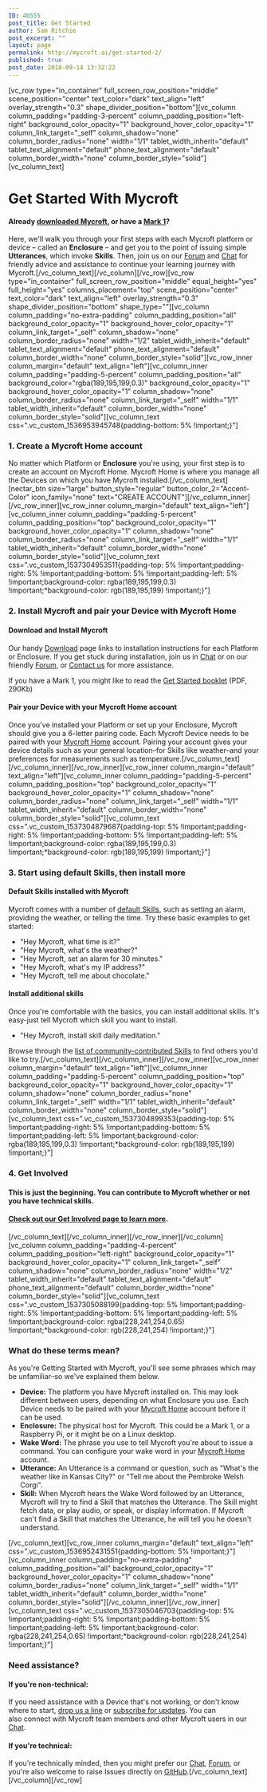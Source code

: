 ```yaml
---
ID: 40555
post_title: Get Started
author: Sam Ritchie
post_excerpt: ""
layout: page
permalink: http://mycroft.ai/get-started-2/
published: true
post_date: 2018-09-14 13:32:22
---
```

[vc_row type="in_container" full_screen_row_position="middle" scene_position="center" text_color="dark" text_align="left" overlay_strength="0.3" shape_divider_position="bottom"][vc_column column_padding="padding-3-percent" column_padding_position="left-right" background_color_opacity="1" background_hover_color_opacity="1" column_link_target="_self" column_shadow="none" column_border_radius="none" width="1/1" tablet_width_inherit="default" tablet_text_alignment="default" phone_text_alignment="default" column_border_width="none" column_border_style="solid"][vc_column_text]
<h1><strong>Get Started With Mycroft</strong></h1>
<h4>Already <a href="http://mycroft.ai/get-mycroft/">downloaded Mycroft</a>, or have a <a href="http://mycroft.ai/product/mycroft-mark-1/">Mark 1</a>?</h4>
Here, we'll walk you through your first steps with each Mycroft platform or device – called an <strong>Enclosure</strong> – and get you to the point of issuing simple <strong>Utterances</strong>, which invoke <strong>Skills</strong>. Then, join us on our <a href="https://community.mycroft.ai">Forum</a> and <a href="https://chat.mycroft.ai">Chat</a> for friendly advice and assistance to continue your learning journey with Mycroft.[/vc_column_text][/vc_column][/vc_row][vc_row type="in_container" full_screen_row_position="middle" equal_height="yes" full_height="yes" columns_placement="top" scene_position="center" text_color="dark" text_align="left" overlay_strength="0.3" shape_divider_position="bottom" shape_type=""][vc_column column_padding="no-extra-padding" column_padding_position="all" background_color_opacity="1" background_hover_color_opacity="1" column_link_target="_self" column_shadow="none" column_border_radius="none" width="1/2" tablet_width_inherit="default" tablet_text_alignment="default" phone_text_alignment="default" column_border_width="none" column_border_style="solid"][vc_row_inner column_margin="default" text_align="left"][vc_column_inner column_padding="padding-5-percent" column_padding_position="all" background_color="rgba(189,195,199,0.3)" background_color_opacity="1" background_hover_color_opacity="1" column_shadow="none" column_border_radius="none" column_link_target="_self" width="1/1" tablet_width_inherit="default" column_border_width="none" column_border_style="solid"][vc_column_text css=".vc_custom_1536953945748{padding-bottom: 5% !important;}"]
<h3><strong>1. Create a Mycroft Home account</strong></h3>
No matter which Platform or <strong>Enclosure</strong> you're using, your first step is to create an account on Mycroft Home. Mycroft Home is where you manage all the Devices on which you have Mycroft installed.[/vc_column_text][nectar_btn size="large" button_style="regular" button_color_2="Accent-Color" icon_family="none" text="CREATE ACCOUNT"][/vc_column_inner][/vc_row_inner][vc_row_inner column_margin="default" text_align="left"][vc_column_inner column_padding="padding-5-percent" column_padding_position="top" background_color_opacity="1" background_hover_color_opacity="1" column_shadow="none" column_border_radius="none" column_link_target="_self" width="1/1" tablet_width_inherit="default" column_border_width="none" column_border_style="solid"][vc_column_text css=".vc_custom_1537304953511{padding-top: 5% !important;padding-right: 5% !important;padding-bottom: 5% !important;padding-left: 5% !important;background-color: rgba(189,195,199,0.3) !important;*background-color: rgb(189,195,199) !important;}"]
<h3><strong>2. Install Mycroft and pair your Device with Mycroft Home</strong></h3>
<h4>Download and Install Mycroft</h4>
Our handy <a href="http://mycroft.ai/get-mycroft/">Download</a> page links to installation instructions for each Platform or Enclosure. If you get stuck during installation, join us in <a href="https://chat.mycroft.ai">Chat</a> or on our friendly <a href="https://community.mycroft.ai">Forum</a>, or <a href="https://mycroft.ai/contact">Contact us</a> for more assistance.

If you have a Mark 1, you might like to read the <a href="https://mycroft.ai/wp-content/uploads/2017/06/Mark_1_User_Guide.pdf"><i class="fa fa-file-pdf-o"></i>Get Started booklet</a> (PDF, 290Kb)
<h4>Pair your Device with your Mycroft Home account</h4>
Once you've installed your Platform or set up your Enclosure, Mycroft should give you a 6-letter pairing code. Each Mycroft Device needs to be paired with your <a href="https://home.mycroft.ai">Mycroft Home</a> account. Pairing your account gives your device details such as your general location–for Skills like weather–and your preferences for measurements such as temperature.[/vc_column_text][/vc_column_inner][/vc_row_inner][vc_row_inner column_margin="default" text_align="left"][vc_column_inner column_padding="padding-5-percent" column_padding_position="top" background_color_opacity="1" background_hover_color_opacity="1" column_shadow="none" column_border_radius="none" column_link_target="_self" width="1/1" tablet_width_inherit="default" column_border_width="none" column_border_style="solid"][vc_column_text css=".vc_custom_1537304879687{padding-top: 5% !important;padding-right: 5% !important;padding-bottom: 5% !important;padding-left: 5% !important;background-color: rgba(189,195,199,0.3) !important;*background-color: rgb(189,195,199) !important;}"]
<h3><strong>3. Start using default Skills, then install more</strong></h3>
<h4>Default Skills installed with Mycroft</h4>
Mycroft comes with a number of <a href="https://github.com/MycroftAI/mycroft-skills/blob/master/README.md#default-skills-and-triggering-them">default Skills</a>, such as setting an alarm, providing the weather, or telling the time. Try these basic examples to get started:
<ul>
 	<li>"Hey Mycroft, what time is it?"</li>
 	<li>"Hey Mycroft, what's the weather?"</li>
 	<li>"Hey Mycroft, set an alarm for 30 minutes."</li>
 	<li>"Hey Mycroft, what's my IP address?"</li>
 	<li>"Hey Mycroft, tell me about chocolate."</li>
</ul>
<h4>Install additional skills</h4>
Once you're comfortable with the basics, you can install additional skills. It's easy-just tell Mycroft which skill you want to install.
<ul>
 	<li>"Hey Mycroft, install skill daily meditation."</li>
</ul>
Browse through the <a href="https://github.com/MycroftAI/mycroft-skills/blob/master/README.md#community-contributed-skill-list">list of community-contributed Skills</a> to find others you'd like to try.[/vc_column_text][/vc_column_inner][/vc_row_inner][vc_row_inner column_margin="default" text_align="left"][vc_column_inner column_padding="padding-5-percent" column_padding_position="top" background_color_opacity="1" background_hover_color_opacity="1" column_shadow="none" column_border_radius="none" column_link_target="_self" width="1/1" tablet_width_inherit="default" column_border_width="none" column_border_style="solid"][vc_column_text css=".vc_custom_1537304899353{padding-top: 5% !important;padding-right: 5% !important;padding-bottom: 5% !important;padding-left: 5% !important;background-color: rgba(189,195,199,0.3) !important;*background-color: rgb(189,195,199) !important;}"]
<h3><strong>4. Get Involved</strong></h3>
<h4>This is just the beginning. You can contribute to Mycroft whether or not you have technical skills.</h4>
<h4><a href="http://mycroft.ai/get-involved/">Check out our Get Involved page to learn more</a>.</h4>
[/vc_column_text][/vc_column_inner][/vc_row_inner][/vc_column][vc_column column_padding="padding-4-percent" column_padding_position="left-right" background_color_opacity="1" background_hover_color_opacity="1" column_link_target="_self" column_shadow="none" column_border_radius="none" width="1/2" tablet_width_inherit="default" tablet_text_alignment="default" phone_text_alignment="default" column_border_width="none" column_border_style="solid"][vc_column_text css=".vc_custom_1537305088199{padding-top: 5% !important;padding-right: 5% !important;padding-bottom: 5% !important;padding-left: 5% !important;background-color: rgba(228,241,254,0.65) !important;*background-color: rgb(228,241,254) !important;}"]
<h3><strong>What do these terms mean?</strong></h3>
As you're Getting Started with Mycroft, you'll see some phrases which may be unfamiliar–so we've explained them below.
<ul>
 	<li><strong>Device:</strong> The platform you have Mycroft installed on. This may look different between users, depending on what Enclosure you use. Each Device needs to be paired with your <a href="https://home.mycroft.ai">Mycroft Home</a> account before it can be used.</li>
 	<li><strong>Enclosure:</strong> The physical host for Mycroft. This could be a Mark 1, or a Raspberry Pi, or it might be on a Linux desktop.</li>
 	<li><strong>Wake Word:</strong> The phrase you use to tell Mycroft you're about to issue a command. You can configure your wake word in your <a href="https://home.mycroft.ai">Mycroft Home</a> account.</li>
 	<li><strong>Utterance:</strong> An Utterance is a command or question, such as "What's the weather like in Kansas City?" or "Tell me about the Pembroke Welsh Corgi".</li>
 	<li><strong>Skill:</strong> When Mycroft hears the Wake Word followed by an Utterance, Mycroft will try to find a Skill that matches the Utterance. The Skill might fetch data, or play audio, or speak, or display information. If Mycroft can't find a Skill that matches the Utterance, he will tell you he doesn't understand.</li>
</ul>
[/vc_column_text][vc_row_inner column_margin="default" text_align="left" css=".vc_custom_1536952431551{padding-bottom: 5% !important;}"][vc_column_inner column_padding="no-extra-padding" column_padding_position="all" background_color_opacity="1" background_hover_color_opacity="1" column_shadow="none" column_border_radius="none" column_link_target="_self" width="1/1" tablet_width_inherit="default" column_border_width="none" column_border_style="solid"][/vc_column_inner][/vc_row_inner][vc_column_text css=".vc_custom_1537305046703{padding-top: 5% !important;padding-right: 5% !important;padding-bottom: 5% !important;padding-left: 5% !important;background-color: rgba(228,241,254,0.65) !important;*background-color: rgb(228,241,254) !important;}"]
<h3><strong>Need assistance?</strong></h3>
<h4>If you're non-technical:</h4>
If you need assistance with a Device that's not working, or don't know where to start, <a href="http://mycroft.ai/contact/">drop us a line</a> or <a href="#footer">subscribe for updates</a>. You can also connect with Mycroft team members and other Mycroft users in our <a href="https://chat.mycroft.ai">Chat</a>.
<h4>If you're technical:</h4>
If you're technically minded, then you might prefer our <a href="https://chat.mycroft.ai">Chat</a>, <a href="https://community.mycroft.ai">Forum</a>, or you're also welcome to raise Issues directly on <a href="https://www.github.com/MycroftAI">GitHub</a>.[/vc_column_text][/vc_column][/vc_row]